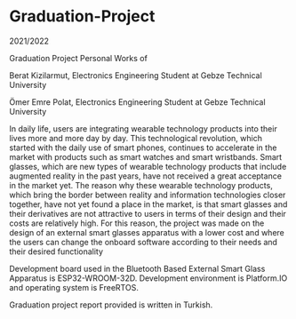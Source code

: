 # Graduation-Project

2021/2022

Graduation Project Personal Works of

Berat Kizilarmut, Electronics Engineering Student at Gebze Technical University

Ömer Emre Polat, Electronics Engineering Student at Gebze Technical University


In daily life, users are integrating wearable technology products into their lives
more and more day by day. This technological revolution, which started with the daily
use of smart phones, continues to accelerate in the market with products such as smart
watches and smart wristbands. Smart glasses, which are new types of wearable
technology products that include augmented reality in the past years, have not received
a great acceptance in the market yet. The reason why these wearable technology
products, which bring the border between reality and information technologies closer
together, have not yet found a place in the market, is that smart glasses and their
derivatives are not attractive to users in terms of their design and their costs are
relatively high. For this reason, the project was made on the design of an external smart
glasses apparatus with a lower cost and where the users can change the onboard
software according to their needs and their desired functionality

Development board used in the Bluetooth Based External Smart Glass Apparatus is ESP32-WROOM-32D. Development environment is Platform.IO and operating system is FreeRTOS.

Graduation project report provided is written in Turkish.
